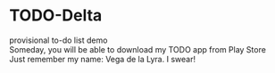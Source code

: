 # TODO-Delta
provisional to-do list demo <br>
Someday, you will be able to download my TODO app from Play Store <br>
Just remember my name: Vega de la Lyra. I swear!
